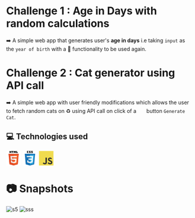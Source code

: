 # Challenge 1 : Age in Days with random calculations
:arrow_right: A simple web app that generates user's <b><b>age in days</b></b> i.e taking `input` as the `year of birth` with a :repeat: functionality to be used again.

# Challenge 2 : Cat generator using API call
  
:arrow_right: A simple web app with user friendly modifications which allows the user to fetch random cats on 	:recycle: using API call on click of a &nbsp;&nbsp;&nbsp;&nbsp;&nbsp;&nbsp;button `Generate Cat`.

## 💻 Technologies used 

<p align="left">
  <img src="https://github.com/devicons/devicon/blob/master/icons/html5/html5-original-wordmark.svg" alt="html5" width="40" height="40"/> 
  <img src="https://github.com/devicons/devicon/blob/master/icons/css3/css3-original-wordmark.svg" alt="css3" width="40" height="40"/> 
  <img src="https://github.com/devicons/devicon/blob/master/icons/javascript/javascript-original.svg" alt="javascript" width="40" height="40"/>
</p>

# 📷 Snapshots 
![s5](https://user-images.githubusercontent.com/76740999/135977533-086542c9-9a9b-4300-b43b-bc867feaf619.png)
![sss](https://user-images.githubusercontent.com/76740999/136168017-988a47d5-bed1-473a-a97c-464bede57f37.png)

